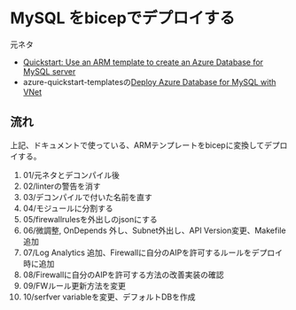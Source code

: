 # MySQL をbicepでデプロイする

元ネタ

- [Quickstart: Use an ARM template to create an Azure Database for MySQL server](https://docs.microsoft.com/en-us/azure/mysql/quickstart-create-mysql-server-database-using-arm-template?tabs=azure-portal)
- azure-quickstart-templatesの[Deploy Azure Database for MySQL with VNet](https://github.com/Azure/azure-quickstart-templates/tree/master/quickstarts/microsoft.dbformysql/managed-mysql-with-vnet)

## 流れ

上記、ドキュメントで使っている、ARMテンプレートをbicepに変換してデプロイする。

1. 01/元ネタとデコンパイル後
2. 02/linterの警告を消す
3. 03/デコンパイルで付いた名前を直す
4. 04/モジュールに分割する
5. 05/firewallrulesを外出しのjsonにする
6. 06/微調整, OnDepends 外し、Subnet外出し、API Version変更、Makefile追加
7. 07/Log Analytics 追加、Firewallに自分のAIPを許可するルールをデプロイ時に追加
8. 08/Firewallに自分のAIPを許可する方法の改善実装の確認
9. 09/FWルール更新方法を変更
10. 10/serfver variableを変更、デフォルトDBを作成

